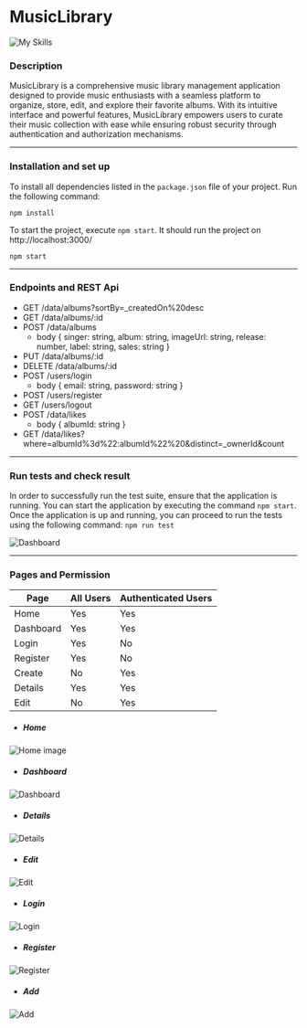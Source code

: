 
# MusicLibrary

![My Skills](https://skillicons.dev/icons?i=js,html,css)
### Description

MusicLibrary is a comprehensive music library management application designed to provide music enthusiasts with a seamless platform to organize, store, edit, and explore their favorite albums. With its intuitive interface and powerful features, MusicLibrary empowers users to curate their music collection with ease while ensuring robust security through authentication and authorization mechanisms.

---
### Installation and set up

To install all dependencies listed in the `package.json` file of your project. Run the following command:

```
npm install
```

To start the project, execute `npm start`. It should run the project on http://localhost:3000/

```
npm start
```

---

### Endpoints and REST Api

* GET /data/albums?sortBy=_createdOn%20desc
* GET /data/albums/:id
* POST /data/albums
	* body { singer: string, album: string, imageUrl: string, release: number, label: string, sales: string }
* PUT /data/albums/:id
* DELETE /data/albums/:id
* POST /users/login
	* body { email: string, password: string }
* POST /users/register
* GET /users/logout
* POST /data/likes
	* body { albumId: string }
* GET /data/likes?where=albumId%3d%22:albumId%22%20&distinct=_ownerId&count

---

### Run tests and check result

In order to successfully run the test suite, ensure that the application is running. You can start the application by executing the command `npm start`. Once the application is up and running, you can proceed to run the tests using the following command: `npm run test`

![Dashboard](./images_prj/tests.png)


---


### Pages and Permission 

| Page      | All Users | Authenticated Users |
| --------- | --------- | ------------------- |
| Home      | Yes       | Yes                 |
| Dashboard | Yes       | Yes                 |
| Login     | Yes       | No                  |
| Register  | Yes       | No                  |
| Create    | No        | Yes                 |
| Details   | Yes       | Yes                 |
| Edit      | No        | Yes                 |

* ##### Home

![Home image](./images_prj/home.png)

* ##### Dashboard

![Dashboard](./images_prj/dashboard.png)

* ##### Details

![Details](./images_prj/details.png)

* ##### Edit

![Edit](./images_prj/edit.png)

* ##### Login

![Login](./images_prj/login.png)

* ##### Register

![Register](./images_prj/register.png)

* ##### Add

![Add](./images_prj/add.png)
